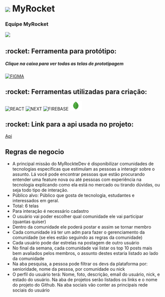 <html>
  <div>
    <h1> <img align="center" src="https://i.imgur.com/MlnoYEA.png" width="60px"/> MyRocket</h1>
  </div>
  
   <div align="left">
     <h3>Equipe MyRocket</h3>
      <a href="https://github.com/davi-souza2001/MyRocketdev/graphs/contributors">
      <img src="https://contrib.rocks/image?repo=davi-souza2001/MyRocket" />
      </a>
  </div>
    
  <h2>:rocket: Ferramenta para protótipo:</h2>
  <div>
    <h5>Clique na caixa para ver todas as telas de prototipagem</h5>
    <a href="https://www.figma.com/file/7Yu9sXJbwDAjKspu9cAsRa/MyRocket?node-id=0%3A1"><img alt="FIGMA" width="120" src="https://img.shields.io/badge/figma-F24E1E?style=for-the-badge&logo=figma&logoColor=black"/></a>
  </div>
  
  
  <h2>:rocket: Ferramentas utilizadas para criação:</h2>
  <div>
    <img alt="REACT" width="120" src="https://img.shields.io/badge/react-61DAFB?style=for-the-badge&logo=react&logoColor=black"/>
    <img alt="NEXT" width="105" src="https://img.shields.io/badge/next-000?style=for-the-badge&logo=next.js&logoColor=white"/>
    <img alt="FIREBASE" width="135" src="https://img.shields.io/badge/firebase-FFCA28?style=for-the-badge&logo=firebase&logoColor=black"/>
    <img alt="MONGO" height="30" width="40" src="https://raw.githubusercontent.com/devicons/devicon/master/icons/mongodb/mongodb-original.svg"> 
  </div>
  <h2>:rocket: Link para a api usada no projeto:</h2>
  <div>
    <a href="https://github.com/davi-souza2001/apiMyRocket">
        Api
    </a>
  </div>
</html>

##


## Regras de negocio

- A principal missão do MyRockteDev é disponibilizar comunidades de tecnologias especificas que estimulam as pessoas a interagir sobre o assunto. Lá você pode encontrar pessoas que estão procurando entender uma feature nova ou até pessoas com experiência na tecnologia explicando como ela está no mercado ou tirando dúvidas, ou seja todo tipo de interação.
- Público alvo: Público que gosta de tecnologia, estudantes e interessados em geral.
- Total: 6 telas
- Para interação é necessário cadastro
- O usuário vai poder escolher qual comunidade ele vai participar (quantas quiser)
- Dentro da comunidade ele poderá postar e assim se tornar membro
- Cada comunidade irá ter um adm para fazer o gerenciamento da comunidade (se eles estão seguindo as regras da comunidade)
- Cada usuário pode dar estrelas na postagem de outro usuário
- No final da semana, cada comunidade vai listar os top 10 posts mais bem avaliados pelos membros, o assunto destes estaria listado ao lado da comunidade
- Na aba pesquisa, a pessoa pode filtrar os devs da plataforma por: senioridade, nome da pessoa, por comunidade ou nick
- O perfil do usuário terá: Nome, foto, descrição, email do usuário, nick, e estado do usuário. Na aba de projetos serão listados os links e o nome do projeto do Github. Na aba sociais vão conter as principais rede sociais do usuário